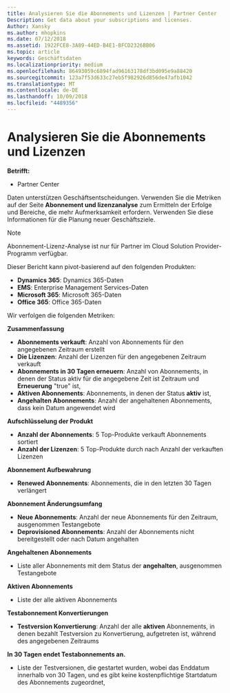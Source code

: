 ```yaml
---
title: Analysieren Sie die Abonnements und Lizenzen | Partner Center
Description: Get data about your subscriptions and licenses.
Author: Xansky
ms.author: mhopkins
ms.date: 07/12/2018
ms.assetid: 1922FCE8-3A89-44ED-B4E1-BFCD2326BB06
ms.topic: article
keywords: Geschäftsdaten
ms.localizationpriority: medium
ms.openlocfilehash: 86493059c6894fad96163178df3bd095e9a88420
ms.sourcegitcommit: 123a7f53d633c27eb5f982926d856de47afb1042
ms.translationtype: MT
ms.contentlocale: de-DE
ms.lasthandoff: 10/09/2018
ms.locfileid: "4489356"
---
```

# <a name="analyze-subscriptions-and-licenses"></a>Analysieren Sie die Abonnements und Lizenzen 

**Betrifft:**

- Partner Center

Daten unterstützen Geschäftsentscheidungen. Verwenden Sie die Metriken auf der Seite **Abonnement und lizenzanalyse** zum Ermitteln der Erfolge und Bereiche, die mehr Aufmerksamkeit erfordern. Verwenden Sie diese Informationen für die Planung neuer Geschäftsziele.

> [!NOTE]
> Abonnement-Lizenz-Analyse ist nur für Partner im Cloud Solution Provider-Programm verfügbar.


Dieser Bericht kann pivot-basierend auf den folgenden Produkten:

 - **Dynamics 365**: Dynamics 365-Daten  
 - **EMS**: Enterprise Management Services-Daten  
 - **Microsoft 365**: Microsoft 365-Daten  
 - **Office 365**: Office 365-Daten  


Wir verfolgen die folgenden Metriken:

**Zusammenfassung**  
 - **Abonnements verkauft**: Anzahl von Abonnements für den angegebenen Zeitraum erstellt  
 - **Die Lizenzen**: Anzahl der Lizenzen für den angegebenen Zeitraum verkauft   
 - **Abonnements in 30 Tagen erneuern**: Anzahl von Abonnements, in denen der Status aktiv für die angegebene Zeit ist Zeitraum und **Erneuerung** "true" ist,
 - **Aktiven Abonnements**: Abonnements, in denen der Status **aktiv** ist,  
 - **Angehalten Abonnements**: Anzahl der angehaltenen Abonnements, dass kein Datum angewendet wird  

**Aufschlüsselung der Produkt**  
 - **Anzahl der Abonnements**: 5 Top-Produkte verkauft Abonnements sortiert  
 - **Anzahl der Lizenzen**: 5 Top-Produkte durch nach Anzahl der verkauften Lizenzen

**Abonnement Aufbewahrung**
 - **Renewed Abonnements**: Abonnements, die in den letzten 30 Tagen verlängert  

**Abonnement Änderungsumfang**  
 - **Neue Abonnements**: Anzahl der neue Abonnements für den Zeitraum, ausgenommen Testangebote  
 - **Deprovisioned Abonnements**: Anzahl der Abonnements nicht bereitgestellt oder nach Datum angehalten  

**Angehaltenen Abonnements**  
 - Liste aller Abonnements mit dem Status der **angehalten**, ausgenommen Testangebote  
  
**Aktiven Abonnements**
 - Liste der alle aktiven Abonnements  

**Testabonnement Konvertierungen**  
 - **Testversion Konvertierung**: Anzahl der alle **aktiven** Abonnements, in denen bezahlt Testversion zu Konvertierung, aufgetreten ist, während des angegebenen Zeitraums  

**In 30 Tagen endet Testabonnements an.**  
 - Liste der Testversionen, die gestartet wurden, wobei das Enddatum innerhalb von 30 Tagen, und es gibt keine kostenpflichtige Startdatum des Abonnements zugeordnet,  

  